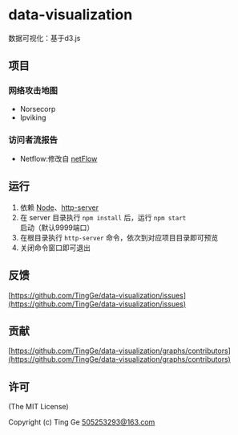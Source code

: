 # data-visualization
数据可视化：基于d3.js

## 项目

### 网络攻击地图

- Norsecorp
- Ipviking

### 访问者流报告

- Netflow:修改自 [netFlow](https://github.com/jdk137/netFlow/)


## 运行

1. 依赖 [Node](https://nodejs.org/)、[http-server](https://github.com/indexzero/http-server)
2. 在 server 目录执行 `npm install` 后，运行 `npm start` 启动（默认9999端口）
3. 在根目录执行 `http-server` 命令，依次到对应项目目录即可预览
4. 关闭命令窗口即可退出

## 反馈

[https://github.com/TingGe/data-visualization/issues](https://github.com/TingGe/data-visualization/issues)

## 贡献

[https://github.com/TingGe/data-visualization/graphs/contributors](https://github.com/TingGe/data-visualization/graphs/contributors)

## 许可

(The MIT License)

Copyright (c)  Ting Ge [505253293@163.com](mailto:505253293@163.com)

